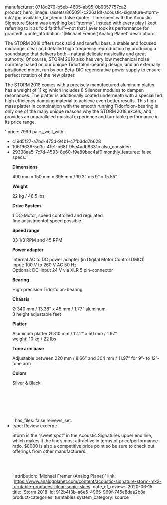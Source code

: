 manufacturer: 0718d279-b5eb-4605-ab95-0b9057757ca2
product_hero_image: /assets/865091-c226a1df-acoustic-signature-storm-mk2.jpg
available_for_demo: false
quote: 'Time spent with the Acoustic Signature Storm was anything but “stormy”. Instead with every play I kept referring to it as “old faithful”—not that I ever took its performance for granted!'
quote_attribution: '(Michael Fremer)Analog Planet'
description: '<p>The STORM 2018 offers rock solid and tuneful bass, a stable and focused midrange, clear and detailed high frequency reproduction by producing a soundstage that delivers both – natural delicate musicality and great authority. Of course, STORM 2018 also has very low mechanical noise courtesy based on our unique Tidorfolon-bearing design, and an externally positioned motor, run by our Beta-DIG regenerative power supply to ensure perfect rotation of the new platter.</p><p>The STORM 2018 comes with a precisely manufactured aluminum platter has a weight of 11 kg which includes 8 Silencer modules to dampen resonances. The platter is additionally coated underneath with a specialized high efficiency damping material to achieve even better results. This high mass platter in combination with the smooth running Tidorfolon-bearing is only one of the many unique reasons why the STORM 2018 excels, and provides an unparalleled musical experience and turntable performance in its price range.</p>'
price: 7999
pairs_well_with:
  - c19d5f27-a7bd-475d-94b1-47fb3dd7b628
  - 10619636-5d3c-41e1-b68f-95e4adb8331b
also_consider:
  - 29338aa5-7c7d-4593-8e60-f9e89bec4af0
monthly_featuree: false
specs: '<p><strong>Dimensions</strong></p><p>490 mm x 150 mm x 395 mm / 19.3” x 5.9” x 15.55”</p><p><strong>Weight</strong></p><p>22 kg / 48.5 lbs</p><p><strong>Drive System</strong></p><p>1 DC-Motor, speed controlled and regulated<br>fine adjustmentof speed possible</p><p><strong>Speed range</strong></p><p>33 1/3 RPM and 45 RPM</p><p><strong>Power adapter</strong></p><p>Internal AC to DC power adapter (in Digital Motor Control DMC1)<br>Input: 100 V to 260 V AC 50 Hz<br>Optional: DC-Input 24 V via XLR 5 pin-connector</p><p><strong>Bearing</strong></p><p>High precision Tidorfolon-bearing</p><p><strong>Chassis</strong></p><p>Ø 340 mm / 13.38” x 45 mm / 1.77” aluminum<br>3 height adjustable feet</p><p><strong>Platter</strong></p><p>Aluminum platter Ø 310 mm / 12.2“ x 50 mm / 1.97“<br>weight: 10 kg / 22 lbs</p><p><strong>Tone arm base</strong></p><p>Adjustable between 220 mm / 8.66” and 304 mm / 11.97” for 9”- to 12”-tone arm</p><p><strong>Colors&nbsp;</strong></p><p>Silver &amp; Black</p><h4><br></h4><p><br><br></p>'
has_files: false
reivews_set:
  -
    type: Review
    excerpt: '<p>Storm is the “sweet spot” in the Acoustic Signatures upper end line, which makes it the line’s most attractive in terms of price/performance ratio. $8000 is also a competitive price point so be sure to check out offerings from other manufacturers.&nbsp;</p><p><br><br></p>'
    attribution: 'Michael Fremer (Analog Planet)'
    link: 'https://www.analogplanet.com/content/acoustic-signature-storm-mk2-turntable-produces-clear-sonic-skies'
    date_of_review: '2020-06-15'
title: 'Storm 2018'
id: 912b4f3b-a6e5-4965-969f-745e8daa2b8a
product-categories: turntables
system_category: source
